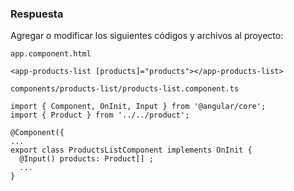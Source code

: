 ### Respuesta

Agregar o modificar los siguientes códigos y archivos al proyecto:


```
app.component.html

<app-products-list [products]="products"></app-products-list>
```


```
components/products-list/products-list.component.ts

import { Component, OnInit, Input } from '@angular/core';
import { Product } from '../../product';

@Component({
...
export class ProductsListComponent implements OnInit {
  @Input() products: Product[] ;
  ...
}
```

